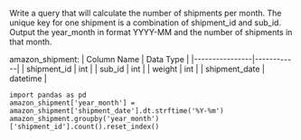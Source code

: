 Write a query that will calculate the number of shipments per month. The unique key for one shipment is a combination of shipment_id and sub_id. 
Output the year_month in format YYYY-MM and the number of shipments in that month.

amazon_shipment:
| Column Name    | Data Type  |
|----------------|------------|
| shipment_id    | int        |
| sub_id         | int        |
| weight         | int        |
| shipment_date  | datetime   |

```
import pandas as pd
amazon_shipment['year_month'] = amazon_shipment['shipment_date'].dt.strftime('%Y-%m')
amazon_shipment.groupby('year_month')['shipment_id'].count().reset_index()
```
